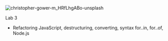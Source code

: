 ![christopher-gower-m_HRfLhgABo-unsplash](https://user-images.githubusercontent.com/77074465/171966111-6da206c9-adfc-41de-b29e-8b13771f9134.jpg)

Lab 3

- Refactoring JavaScript, destructuring, converting, syntax for..in, for..of, Node.js
